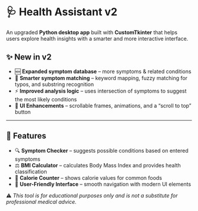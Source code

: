 # 🩺 Health Assistant v2  

An upgraded **Python desktop app** built with **CustomTkinter** that helps users explore health insights with a smarter and more interactive interface.  

## ✨ New in v2  
- 🆕 **Expanded symptom database** – more symptoms & related conditions  
- 🧠 **Smarter symptom matching** – keyword mapping, fuzzy matching for typos, and substring recognition  
- ⚡ **Improved analysis logic** – uses intersection of symptoms to suggest the most likely conditions  
- 🎨 **UI Enhancements** – scrollable frames, animations, and a “scroll to top” button  

---

## 📌 Features  
- 🔍 **Symptom Checker** – suggests possible conditions based on entered symptoms  
- ⚖️ **BMI Calculator** – calculates Body Mass Index and provides health classification  
- 🍎 **Calorie Counter** – shows calorie values for common foods  
- 🎨 **User-Friendly Interface** – smooth navigation with modern UI elements  

⚠️ *This tool is for educational purposes only and is not a substitute for professional medical advice.*  

